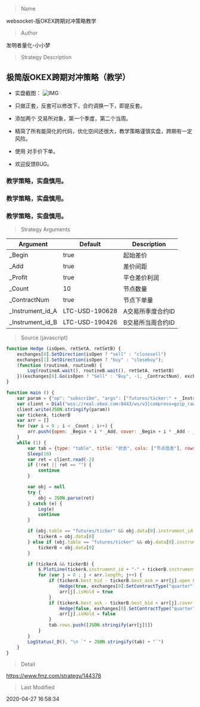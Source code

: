 
> Name

websocket-版OKEX跨期对冲策略教学

> Author

发明者量化-小小梦

> Strategy Description

## 极简版OKEX跨期对冲策略（教学）
   
   - 实盘截图：
     ![IMG](https://www.fmz.com/upload/asset/16f45ddc33e43f3248db.png) 

  - 只做正套，反套可以修改下，合约调换一下，即是反套。

  - 添加两个 交易所对象，第一个季度，第二个当周。

  - 精简了所有能简化的代码，优化空间还很大，教学策略谨慎实盘，跨期有一定风险。

  - 使用 对手价下单。

  - 欢迎反馈BUG。


  ### 教学策略，实盘慎用。
  ### 教学策略，实盘慎用。
  ### 教学策略，实盘慎用。

> Strategy Arguments



|Argument|Default|Description|
|----|----|----|
|_Begin|true|起始差价|
|_Add|true|差价间距|
|_Profit|true|平仓差价利润|
|_Count|10|节点数量|
|_ContractNum|true|节点下单量|
|_Instrument_id_A|LTC-USD-190628|A交易所季度合约ID|
|_Instrument_id_B|LTC-USD-190426|B交易所当周合约ID|


> Source (javascript)

``` javascript
function Hedge (isOpen, retSetA, retSetB) {
    exchanges[0].SetDirection(isOpen ? "sell" : "closesell")
    exchanges[1].SetDirection(isOpen ? "buy" : "closebuy");
    (function (routineA, routineB) {
        Log(routineA.wait(), routineB.wait(), retSetA, retSetB)
    })(exchanges[0].Go(isOpen ? "Sell" : "Buy", -1, _ContractNum), exchanges[1].Go(isOpen ? "Buy" : "Sell", -1, _ContractNum))
}

function main () {
    var param = {"op": "subscribe", "args": ["futures/ticker:" + _Instrument_id_A, "futures/ticker:" + _Instrument_id_B]}
    var client = Dial("wss://real.okex.com:8443/ws/v3|compress=gzip_raw&mode=recv&reconnect=true&payload=" + JSON.stringify(param))
    client.write(JSON.stringify(param))
    var tickerA, tickerB 
    var arr = []
    for (var i = 0 ; i < _Count ; i++) {
        arr.push({open: _Begin + i * _Add, cover: _Begin + i * _Add - _Profit, isHold: false})
    }
    while (1) {
        var tab = {type: "table", title: "状态", cols: ["节点信息"], rows: []}
        Sleep(10) 
        var ret = client.read(-2)
        if (!ret || ret == "") {
            continue
        }

        var obj = null
        try {
            obj = JSON.parse(ret)
        } catch (e) {
            Log(e)
            continue
        }

        if (obj.table == "futures/ticker" && obj.data[0].instrument_id == _Instrument_id_A) {   
            tickerA = obj.data[0]
        } else if (obj.table == "futures/ticker" && obj.data[0].instrument_id == _Instrument_id_B) {
            tickerB = obj.data[0]
        }

        if (tickerA && tickerB) {
            $.PlotLine(tickerA.instrument_id + "-" + tickerB.instrument_id, tickerA.last - tickerB.last)
            for (var j = 0 ; j < arr.length; j++) {
                if (tickerA.best_bid - tickerB.best_ask > arr[j].open && !arr[j].isHold) {   
                    Hedge(true, exchanges[0].SetContractType("quarter"), exchanges[1].SetContractType("this_week"))
                    arr[j].isHold = true
                }
                if (tickerA.best_ask - tickerB.best_bid < arr[j].cover && arr[j].isHold) {
                    Hedge(false, exchanges[0].SetContractType("quarter"), exchanges[1].SetContractType("this_week"))
                    arr[j].isHold = false 
                }
                tab.rows.push([JSON.stringify(arr[j])])
            }
        }
        LogStatus(_D(), "\n `" + JSON.stringify(tab) + "`")
    }
}
```

> Detail

https://www.fmz.com/strategy/144378

> Last Modified

2020-04-27 16:58:34
